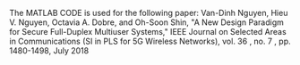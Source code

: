The MATLAB CODE is used for the following paper: 
Van-Dinh Nguyen, Hieu V. Nguyen, Octavia A. Dobre, and Oh-Soon Shin, "A New Design Paradigm for Secure Full-Duplex Multiuser Systems," IEEE Journal on Selected Areas in Communications (SI in PLS for 5G Wireless Networks), vol. 36 , no. 7 , pp. 1480-1498, July 2018
